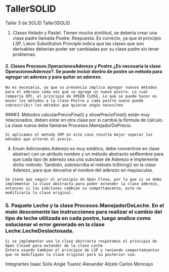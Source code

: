 # TallerSOLID
Taller 3 de SOLID
 Taller3SOLID

1.	Clases Helado y Pastel. Tienen mucha similitud, se deberí­a crear una clase padre llamada Postre.
Respuesta:
Es correcto, ya que el principio LSP, Lskov Substitution Principle indica que las clases que son derivables deberían poder ser cambiadas por su clase padre sin tener problemas.

#### 2.	Clases Procesos.OperacionesAderezo y Postre.¿Es necesaria la clase OperacionesAderezo?. Se puede incluir dentro de postre un método para agregar un aderezo y para quitar un aderezo.
```
No es necesaria, ya que su presencia implica agregar nuevos métodos para el aderezo cada vez que se agrege un nuevo postre. Lo cual rompería OPC, el principio de OPEEN CLOSE, Lo que se puede hacer es mover los métodos a la clase Postre y cada postre nuevo puede sobrescribir los métodos que quieran según necesiten

```

####3.	Métodos calcularPrecioFinal() y  showPrecioFinal() están muy relacionados, deben estar en otra clase por si cambia la fórmula de cálculo. La clase nueva debe llamarse Procesos.ManejadorDePrecio.
```
Si aplicamos el metodo SRP en este caso resulta mejor seperar los métodos que alteren el precio.

```

4. Enum Adicionales.Aderezo es muy estático, debe convertirse en clase abstract con un atributo nombre y un método abstracto setNombre para que cada tipo de aderezo sea una subclase de Aderezo e implemente dicho método. También, sobrescriba el método toString() en la clase Aderezo, para que devuelva el nombre del aderezo en mayúsculas.
```
Se tiene que seguir el principio de Open Close, por lo que si se debe implementar la clase abstracta para poder extender la clase aderezo, entonces si las subclases cambian su comportamiento, este no modificaría la clase original.
```

### 5.	Paquete Leche y la clase Procesos.ManejadorDeLeche. En el main descomente las instrucciones para realizar el cambio del tipo de leche utilizada en cada postre, luego analice como solucionar el error generado en la clase Leche.LecheDeslactosada.
```
Si se implementar una la clase abstracta respetamos el principio de Open Closed para extender de la clase Leche 
Entera usando tambien el principio de LSP y teniendo comportamientos que no modifiquen la clase original para su posterior uso. 
``` 
Integrantes
Isaac Solis
Angie Tuarez
Alexander Alzate 
Carlos Moncayo
